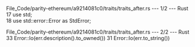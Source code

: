 File_Code/parity-ethereum/a9214081c0/traits/traits_after.rs --- 1/2 --- Rust
17 use std;                                                                                                                                                    
18 use std::error::Error as StdError;                                                                                                                          

File_Code/parity-ethereum/a9214081c0/traits/traits_after.rs --- 2/2 --- Rust
33                 Error::Io(err.description().to_owned())                                                                                                   31                 Error::Io(err.to_string())

